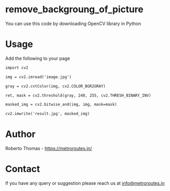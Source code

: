 # remove_backgroung_of_picture

You can use this code by downloading OpenCV library in Python

# Usage

Add the following to your page


```html
import cv2

img = cv2.imread('image.jpg')

gray = cv2.cvtColor(img, cv2.COLOR_BGR2GRAY)

ret, mask = cv2.threshold(gray, 240, 255, cv2.THRESH_BINARY_INV)

masked_img = cv2.bitwise_and(img, img, mask=mask)

cv2.imwrite('result.jpg', masked_img)
```

# Author
 Roberto Thomas - https://metroroutes.in/


# Contact

If you have any query or suggestion please reach us at
info@metroroutes.in
